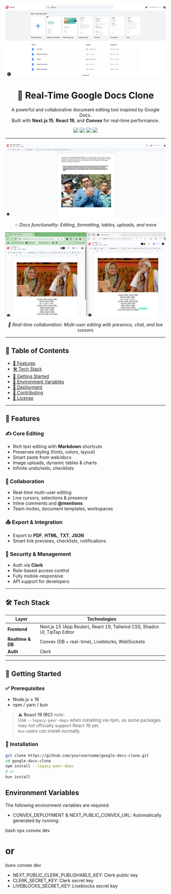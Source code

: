 <div align="center">
  <img src="/public/2.png" />
</div>

<h1 align="center">📝 Real-Time Google Docs Clone</h1>

<p align="center">
  A powerful and collaborative document editing tool inspired by Google Docs.<br/>
  Built with <strong>Next.js 15</strong>, <strong>React 19</strong>, and <strong>Convex</strong> for real-time performance.
</p>

<div align="center">
  <img src="https://img.shields.io/badge/Next.js-15-black?logo=next.js" />
  <img src="https://img.shields.io/badge/React-19-61DAFB?logo=react" />
  <img src="https://img.shields.io/badge/TailwindCSS-4.0-38B2AC?logo=tailwindcss" />
  <img src="https://img.shields.io/badge/License-MIT-blue" />
</div>

---

<div align="center">
  <img src="/public/1.png" />
  <p><i>✨ Docs functionality: Editing, formatting, tables, uploads, and more</i></p>
</div>

<div align="center">
  <img src="/public/3.png" />
  <p><i>🤝 Real-time collaboration: Multi-user editing with presence, chat, and live cursors</i></p>
</div>

---

## 📑 Table of Contents

- [🌟 Features](#-features)
- [🛠️ Tech Stack](#-tech-stack)
- [🔧 Getting Started](#-getting-started)
- [🔑 Environment Variables](#environment-variables)
- [🚀 Deployment](#-deployment)
- [🤝 Contributing](#-contributing)
- [📄 License](#-license)

---

## 🌟 Features

### ✍️ Core Editing

- Rich text editing with **Markdown** shortcuts
- Preserves styling (fonts, colors, layout)
- Smart paste from web/docs
- Image uploads, dynamic tables & charts
- Infinite undo/redo, checklists

### 🤝 Collaboration

- Real-time multi-user editing
- Live cursors, selections & presence
- Inline comments and **@mentions**
- Team invites, document templates, workspaces

### 📤 Export & Integration

- Export to **PDF**, **HTML**, **TXT**, **JSON**
- Smart link previews, checklists, notifications

### 🔐 Security & Management

- Auth via **Clerk**
- Role-based access control
- Fully mobile-responsive
- API support for developers

---

## 🛠️ Tech Stack

| Layer             | Technologies                                                              |
| ----------------- | ------------------------------------------------------------------------- |
| **Frontend**      | Next.js 15 (App Router), React 19, Tailwind CSS, Shadcn UI, TipTap Editor |
| **Realtime & DB** | Convex (DB + real-time), Liveblocks, WebSockets                           |
| **Auth**          | Clerk                                                                     |

---

## 🔧 Getting Started

### ✅ Prerequisites

- Node.js ≥ 18
- npm / yarn / bun

> ⚠️ **React 19 (RC)** note:  
> Use `--legacy-peer-deps` when installing via npm, as some packages may not officially support React 19 yet.  
> `bun` users can install normally.

### 🚀 Installation

```bash
git clone https://github.com/yourusername/google-docs-clone.git
cd google-docs-clone
npm install --legacy-peer-deps
# or
bun install
```

## Environment Variables

The following environment variables are required:

- CONVEX_DEPLOYMENT & NEXT_PUBLIC_CONVEX_URL: Automatically generated by running:

bash
npx convex dev

# or

bunx convex dev

- NEXT_PUBLIC_CLERK_PUBLISHABLE_KEY: Clerk public key
- CLERK_SECRET_KEY: Clerk secret key
- LIVEBLOCKS_SECRET_KEY: Liveblocks secret key
